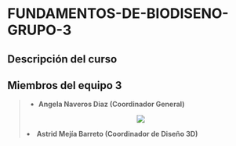 
# FUNDAMENTOS-DE-BIODISENO-GRUPO-3

## Descripción del curso 
>
>
## Miembros del equipo 3
> * **Angela Naveros Diaz (Coordinador General)**
> <p align="center" ><img src="https://github.com/user-attachments/assets/4d272052-f790-48e6-8a86-54e8cc468f7f" 
>
> * **Astrid Mejía Barreto (Coordinador de Diseño 3D)**
> <p align="center" ><img src="
> 
> * **Mael Chaupis (Diseño Electrónico)**
>
>  
>    
> * **Alexander Huamanvilca (Prototipado electrónico)**
>
> 
> * **Solangel Macedo (Manufactura digital)**
>
>  

